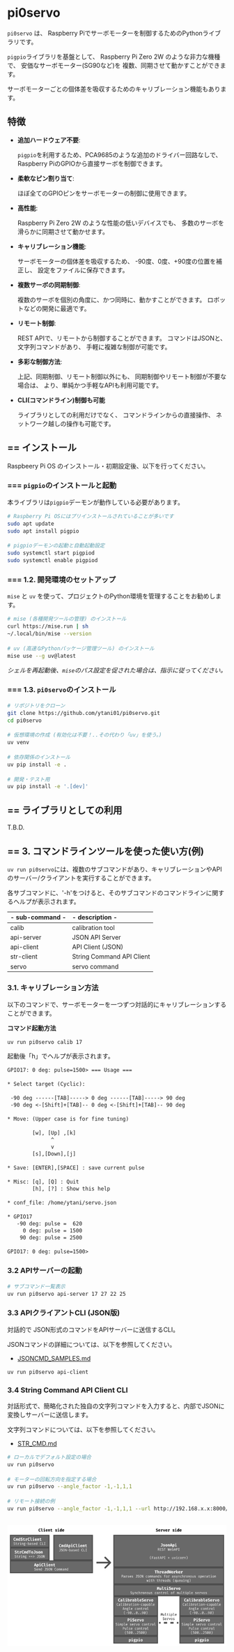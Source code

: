 # pi0servo

`pi0servo` は、
Raspberry Piでサーボモーターを制御するためのPythonライブラリです。

`pigpio`ライブラリを基盤として、
Raspberry Pi Zero 2W のような非力な機種で、
安価なサーボモーター(SG90など)を
複数、同期させて動かすことができます。

サーボモーターごとの個体差を吸収するためのキャリブレーション機能もあります。

## 特徴

- **追加ハードウェア不要**:

  `pigpio`を利用するため、PCA9685のような追加のドライバー回路なしで、
  Raspberry PiのGPIOから直接サーボを制御できます。

- **柔軟なピン割り当て**:
  
  ほぼ全てのGPIOピンをサーボモーターの制御に使用できます。

- **高性能**: 

  Raspberry Pi Zero 2W のような性能の低いデバイスでも、
  多数のサーボを滑らかに同期させて動かせます。
  
- **キャリブレーション機能**:

  サーボモーターの個体差を吸収するため、
  -90度、0度、+90度の位置を補正し、
  設定をファイルに保存できます。

- **複数サーボの同期制御**:

  複数のサーボを個別の角度に、かつ同時に、動かすことができます。
  ロボットなどの開発に最適です。

- **リモート制御**:

  REST APIで、リモートから制御することができます。
  コマンドはJSONと、文字列コマンドがあり、
  手軽に複雑な制御が可能です。

- **多彩な制御方法**:

  上記、同期制御、リモート制御以外にも、
  同期制御やリモート制御が不要な場合は、
  より、単純かつ手軽なAPIも利用可能です。
  
- **CLI(コマンドライン)制御も可能**

  ライブラリとしての利用だけでなく、
  コマンドラインからの直接操作、
  ネットワーク越しの操作も可能です。


## == インストール

Raspbeery Pi OS のインストール・初期設定後、以下を行ってください。

### === **`pigpio`のインストールと起動**

本ライブラリは`pigpio`デーモンが動作している必要があります。

```bash
# Raspberry Pi OSにはプリインストールされていることが多いです
sudo apt update
sudo apt install pigpio

# pigpioデーモンの起動と自動起動設定
sudo systemctl start pigpiod
sudo systemctl enable pigpiod
```


### === **1.2. 開発環境のセットアップ**

`mise` と `uv` を使って、プロジェクトのPython環境を管理することをお勧めします。

```bash
# mise (各種開発ツールの管理) のインストール
curl https://mise.run | sh
~/.local/bin/mise --version

# uv (高速なPythonパッケージ管理ツール) のインストール
mise use --g uv@latest
```

*シェルを再起動後、`mise`のパス設定を促された場合は、指示に従ってください。*


### === **1.3. `pi0servo`のインストール**

```bash
# リポジトリをクローン
git clone https://github.com/ytani01/pi0servo.git
cd pi0servo

# 仮想環境の作成 (有効化は不要！..その代わり「uv」を使う。)
uv venv

# 依存関係のインストール
uv pip install -e .

# 開発・テスト用
uv pip install -e '.[dev]'
```


## == ライブラリとしての利用

T.B.D.


## == 3. コマンドラインツールを使った使い方(例)

`uv run pi0servo`には、複数のサブコマンドがあり、キャリブレーションやAPIのサーバー/クライアントを実行することができます。

各サブコマンドに、'-h'をつけると、そのサブコマンドのコマンドラインに関するヘルプが表示されます。

| - sub-command - | - description -           |
| :---            | :---                      |
| calib           | calibration tool          |
| api-server      | JSON API Server           |
| api-client      | API Client (JSON)         |
| str-client      | String Command API Client |
| servo           | servo command             |


### 3.1. キャリブレーション方法

以下のコマンドで、サーボモーターを一つずつ対話的にキャリブレーションすることができます。


**コマンド起動方法**

```bash
uv run pi0servo calib 17
```

起動後「h」でヘルプが表示されます。

```text
GPIO17: 0 deg: pulse=1500> === Usage ===

* Select target (Cyclic):

 -90 deg ------[TAB]-----> 0 deg ------[TAB]-----> 90 deg
 -90 deg <-[Shift]+[TAB]-- 0 deg <-[Shift]+[TAB]-- 90 deg

* Move: (Upper case is for fine tuning)

        [w], [Up] ,[k]
              ^
              v
        [s],[Down],[j]

* Save: [ENTER],[SPACE] : save current pulse

* Misc: [q], [Q] : Quit
        [h], [?] : Show this help

* conf_file: /home/ytani/servo.json

* GPIO17
   -90 deg: pulse =  620
     0 deg: pulse = 1500
    90 deg: pulse = 2500

GPIO17: 0 deg: pulse=1500>
```


### 3.2 APIサーバーの起動

```bash
# サブコマンド一覧表示
uv run pi0servo api-server 17 27 22 25
```


### 3.3 APIクライアントCLI (JSON版)

対話的で JSON形式のコマンドをAPIサーバーに送信するCLI。

JSONコマンドの詳細については、以下を参照してください。

- [JSONCMD_SAMPLES.md](docs/JSONCMD_SAMPLES.md) 

```bash
uv run pi0servo api-client
```


### 3.4 String Command API Client CLI

対話形式で、簡略化された独自の文字列コマンドを入力すると、内部でJSONに変換しサーバーに送信します。

文字列コマンドについては、以下を参照してください。

- [STR_CMD.md](docs/STR_CMD.md)

```bash
# ローカルでデフォルト設定の場合
uv run pi0servo

# モーターの回転方向を指定する場合
uv run pi0servo --angle_factor -1,-1,1,1

# リモート接続の例
uv run pi0servo --angle_factor -1,-1,1,1 --url http://192.168.x.x:8000/cmd
``` 

## 
![Software Architecture](docs/SoftwareArchitecture.png)

